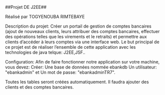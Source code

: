 ##Projet DE J2EE##

 Réalisé par TOGYENOUBA RIMTEBAYE 

Description du projet:
Créer un portail de gestion de comptes bancaires (ajout de nouveaux clients, leurs attribuer des comptes bancaires, effectuer des opérations telles que les virements
et le retraits) et permettre aux clients d’accéder à leurs comptes via une interface web. 
Le but principal de ce projet est de réaliser l’ensemble de cette application avec les technologies de java telque: J2EE,JSF..

Configuration: 
Afin de faire fonctionner notre application sur votre machine, vous devez:
Créer: 
     Une base de données nommée ebankdb 
     Un utilisateur: "ebankadmin" et
     Un mot de passe: "ebankadminTR7".

Toutes les tables seront créées automatiquement.
Il faudra ajouter des clients et des comptes bancaires.
